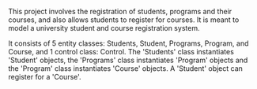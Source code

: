 This project involves the registration of students, programs and their courses, and also allows students to register for courses. It is meant to model a university student and course registration system. 

It consists of 5 entity classes: Students, Student, Programs, Program, and Course, and 1 control class: Control.
The 'Students' class instantiates 'Student' objects, the 'Programs' class instantiates 'Program' objects and the 'Program' class instantiates 'Course' objects. A 'Student' object can register for a 'Course'.

